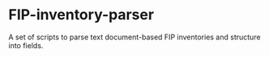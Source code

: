 # FIP-inventory-parser
A set of scripts to parse text document-based FIP inventories and structure into fields.
